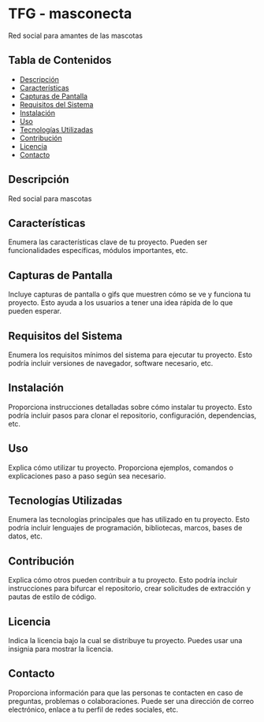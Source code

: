 # TFG - masconecta

Red social para amantes de las mascotas

## Tabla de Contenidos

- [Descripción](#descripción)
- [Características](#características)
- [Capturas de Pantalla](#capturas-de-pantalla)
- [Requisitos del Sistema](#requisitos-del-sistema)
- [Instalación](#instalación)
- [Uso](#uso)
- [Tecnologías Utilizadas](#tecnologías-utilizadas)
- [Contribución](#contribución)
- [Licencia](#licencia)
- [Contacto](#contacto)

## Descripción

Red social para mascotas

## Características

Enumera las características clave de tu proyecto. Pueden ser funcionalidades específicas, módulos importantes, etc.

## Capturas de Pantalla

Incluye capturas de pantalla o gifs que muestren cómo se ve y funciona tu proyecto. Esto ayuda a los usuarios a tener una idea rápida de lo que pueden esperar.

## Requisitos del Sistema

Enumera los requisitos mínimos del sistema para ejecutar tu proyecto. Esto podría incluir versiones de navegador, software necesario, etc.

## Instalación

Proporciona instrucciones detalladas sobre cómo instalar tu proyecto. Esto podría incluir pasos para clonar el repositorio, configuración, dependencias, etc.

## Uso

Explica cómo utilizar tu proyecto. Proporciona ejemplos, comandos o explicaciones paso a paso según sea necesario.

## Tecnologías Utilizadas

Enumera las tecnologías principales que has utilizado en tu proyecto. Esto podría incluir lenguajes de programación, bibliotecas, marcos, bases de datos, etc.

## Contribución

Explica cómo otros pueden contribuir a tu proyecto. Esto podría incluir instrucciones para bifurcar el repositorio, crear solicitudes de extracción y pautas de estilo de código.

## Licencia

Indica la licencia bajo la cual se distribuye tu proyecto. Puedes usar una insignia para mostrar la licencia.

## Contacto

Proporciona información para que las personas te contacten en caso de preguntas, problemas o colaboraciones. Puede ser una dirección de correo electrónico, enlace a tu perfil de redes sociales, etc.
